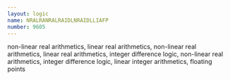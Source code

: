 ```yaml
---
layout: logic
name: NRALRANRALRAIDLNRAIDLLIAFP
number: 9605
---
```

non-linear real arithmetics, linear real arithmetics, non-linear real arithmetics, linear real arithmetics, integer difference logic, non-linear real arithmetics, integer difference logic, linear integer arithmetics, floating points